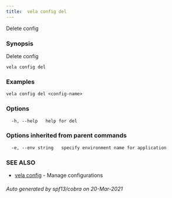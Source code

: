 ```yaml
---
title:  vela config del
---
```


Delete config

### Synopsis

Delete config

```
vela config del
```

### Examples

```
vela config del <config-name>
```

### Options

```
  -h, --help   help for del
```

### Options inherited from parent commands

```
  -e, --env string   specify environment name for application
```

### SEE ALSO

* [vela config](vela_config)	 - Manage configurations

###### Auto generated by spf13/cobra on 20-Mar-2021
